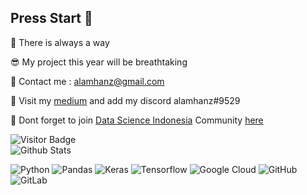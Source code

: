 ## Press Start 🏁

🌌 There is always a way

😎 My project this year will be breathtaking

📮 Contact me : alamhanz@gmail.com

📓 Visit my [medium](https://alamhanz.medium.com/) and add my discord alamhanz#9529

🥂 Dont forget to join [Data Science Indonesia](https://datascience.or.id/) Community [here](http://bit.ly/discord-dsi-on)


![Visitor Badge](https://visitor-badge.laobi.icu/badge?page_id=alamhanz.alamhanz) \
![Github Stats](https://github-readme-stats.vercel.app/api?username=alamhanz&show_icons=true)

![Python](https://img.shields.io/badge/-Python-yellowgreen?style=flat&logo=Python)
![Pandas](https://img.shields.io/badge/-Pandas-purple?style=flat&logo=Pandas)
![Keras](https://img.shields.io/badge/-Keras-red?style=flat&logo=Keras)
![Tensorflow](https://img.shields.io/badge/-Tensorflow-yellow?style=flat&logo=Tensorflow)
![Google Cloud](https://img.shields.io/badge/Google%20Cloud-black?style=flat&logo=google-cloud)
![GitHub](https://img.shields.io/badge/-GitHub-181717?style=flat&logo=github)
![GitLab](https://img.shields.io/badge/-GitLab-FCA121?style=flat&logo=gitlab)

<!--
**alamhanz/alamhanz** is a ✨ _special_ ✨ repository because its `README.md` (this file) appears on your GitHub profile.

Here are some ideas to get you started:

- 🔭 I’m currently working on ...
- 🌱 I’m currently learning ...
- 👯 I’m looking to collaborate on ...
- 🤔 I’m looking for help with ...
- 💬 Ask me about ...
- 📫 How to reach me: ...
- 😄 Pronouns: ...
- ⚡ Fun fact: ...
-->
